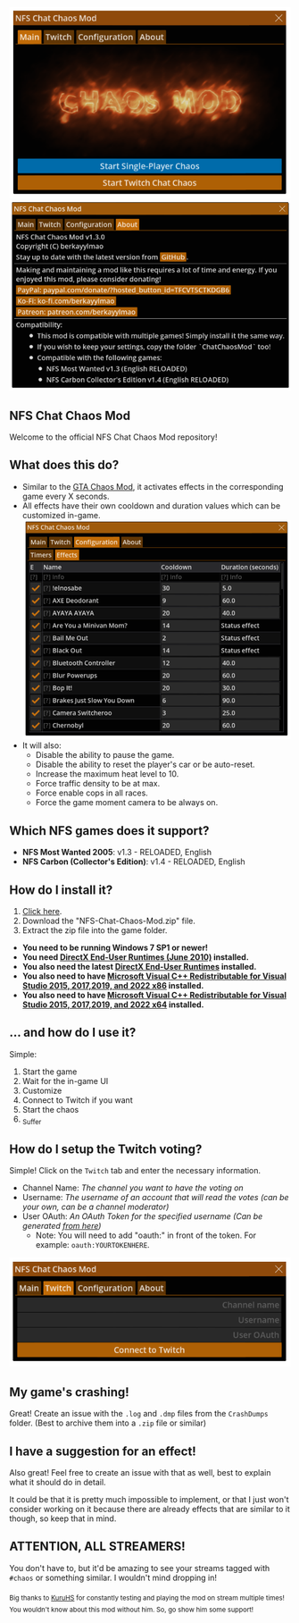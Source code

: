 <p align="center">
<img src=".gitdocs/UI_Main.png?raw=true" />
<img src=".gitdocs/UI_About.png?raw=true" />
</p>

## NFS Chat Chaos Mod
Welcome to the official NFS Chat Chaos Mod repository!

## What does this do?
- Similar to the [GTA Chaos Mod](https://github.com/gta-chaos-mod), it activates effects in the corresponding game every X seconds.
- All effects have their own cooldown and duration values which can be customized in-game.
  ![.gitdocs/UI_EffectsConfig.png?raw=true](.gitdocs/UI_EffectsConfig.png?raw=true)
- It will also:
  - Disable the ability to pause the game.
  - Disable the ability to reset the player's car or be auto-reset.
  - Increase the maximum heat level to 10.
  - Force traffic density to be at max.
  - Force enable cops in all races.
  - Force the game moment camera to be always on.

## Which NFS games does it support?
- **NFS Most Wanted 2005**: v1.3 - RELOADED, English
- **NFS Carbon (Collector's Edition)**: v1.4 - RELOADED, English

## How do I install it?
1. [Click here](https://github.com/berkayylmao/NFS-Chat-Chaos-Mod/releases/latest).
2. Download the "NFS-Chat-Chaos-Mod.zip" file.
3. Extract the zip file into the game folder.

- **You need to be running Windows 7 SP1 or newer!**
- **You need [DirectX End-User Runtimes (June 2010)](https://www.microsoft.com/en-us/download/details.aspx?id=8109) installed.**
- **You also need the latest [DirectX End-User Runtimes](https://www.microsoft.com/en-us/download/details.aspx?id=35) installed.**
- **You also need to have [Microsoft Visual C++ Redistributable for Visual Studio 2015, 2017,2019, and 2022 x86](https://aka.ms/vs/17/release/vc_redist.x86.exe) installed.**
- **You also need to have [Microsoft Visual C++ Redistributable for Visual Studio 2015, 2017,2019, and 2022 x64](https://aka.ms/vs/17/release/vc_redist.x64.exe) installed.**

## ... and how do I use it?
Simple:
1. Start the game
2. Wait for the in-game UI
3. Customize
4. Connect to Twitch if you want
5. Start the chaos
6. <sub>Suffer</sub>

## How do I setup the Twitch voting?
Simple! Click on the `Twitch` tab and enter the necessary information.

- Channel Name: *The channel you want to have the voting on*  
- Username: *The username of an account that will read the votes (can be your own, can be a channel moderator)*  
- User OAuth: *An OAuth Token for the specified username (Can be generated [from here](https://twitchtokengenerator.com/quick/xnaEGgziJl))*
  - Note: You will need to add "oauth:" in front of the token. For example: `oauth:YOURTOKENHERE`.

<p align="center">
<img src=".gitdocs/UI_Twitch.png?raw=true]" />
</p>

## My game's crashing!
Great! Create an issue with the `.log` and `.dmp` files from the `CrashDumps` folder. (Best to archive them into a `.zip` file or similar)

## I have a suggestion for an effect!
Also great! Feel free to create an issue with that as well, best to explain what it should do in detail.

It could be that it is pretty much impossible to implement, or that I just won't consider working on it because there are already effects that are similar to it though, so keep that in mind.

## **ATTENTION, ALL STREAMERS!**
You don't have to, but it'd be amazing to see your streams tagged with `#chaos` or something similar. I wouldn't mind dropping in!

<sub>Big thanks to [KuruHS](https://www.twitch.tv/kuruhs) for constantly testing and playing the mod on stream multiple times! You wouldn't know about this mod without him. So, go show him some support!</sub>
